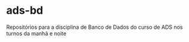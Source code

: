 # ads-bd
Repositórios para a disciplina de Banco de Dados do curso de ADS nos turnos da manhã e noite
